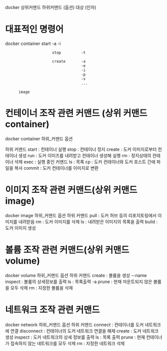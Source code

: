 docker  상위커맨드 하위커맨드 (옵션) 대상 (인자)

# 대표적인 명령어

docker    container      start        -a
                                      -i
                         
                         stop         -t
                         
                         create       -a
                                      -e
                                      -i
                                      -p
                                      -v
                                      ...
                          
          image

# 컨테이너 조작 관련 커맨드 (상위 커맨드 container)
docker container 하위_커맨드 옵션

하위 커맨드 start  : 컨테이너 실행
         stop   : 컨테이너 정지
         create : 도커 이미지로부터 컨테이너 생성
         run    : 도커 이미즈를 내려받고 컨테이너 생성해 실행
         rm     : 정지상태의 컨테이너 삭제
         exec   : 실행 중인 커맨드
         ls     : 목록
         cp     : 도커 컨테이너와 도커 호스트 간에 파일을 복사
         commit : 도커 컨테이너를 이미지로 변환


# 이미지 조작 관련 커맨드(상위 커맨드 image)
docker image 하위_커맨드 옵션
하위 커맨드 pull  : 도커 허브 등의 리포지토링에서 이미지를 내려받음
         rm    : 도커 이미지를 삭제
         ls    : 내려받은 이미지의 목록을 출력
         build : 도커 이미지 생성

# 볼륨 조작 관련 커맨드(상위 커맨드 volume)
docker volume 하위_커맨드 옵션
하위 커맨드 create : 볼륨을 생성 --name
         inspect : 볼륨의 상세정보를 출력
         ls      : 목록출력 -a
         prune   : 현재 마운트되지 않은 볼륨을 모두 삭제
         rm      : 지정한 볼륨을 삭제

# 네트워크 조작 관련 커맨드
docker network 하위_커맨드 옵션
하위 커맨드
connect : 컨테이너를 도커 네트워크에 연결
disconnect : 컨테이너의 도커 네트워크 연결을 해제
create : 도커 네트워크 생성
inspect : 도커 네트워크의 상세 정보를 출력
ls : 목록 출력
prune : 현재 컨테이너가 접속하지 않는 네트워크를 모두 삭제
rm : 지정한 네트워크 삭제

















        
